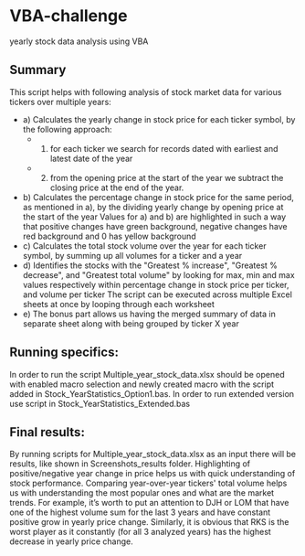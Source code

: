 # VBA-challenge
yearly stock data analysis using VBA
## Summary
This script helps with following analysis of stock market data for various tickers over multiple years:
*  a) Calculates the yearly change in stock price for each ticker symbol, by the following approach: 
	 * 1. for each ticker we search for records dated with earliest and latest date of the year 
    * 2. from the opening price at the start of the year we subtract the closing price at the end of the year.
 * b) Calculates the percentage change in stock price for the same period, as mentioned in a), by the dividing yearly change by opening price at the start of the year
Values for a) and b) are highlighted in such a way that positive changes have green background, negative changes have red background and 0 has yellow background
 * с) Calculates the total stock volume over the year for each ticker symbol, by summing up all volumes for a ticker and a year
 * d) Identifies the stocks with the "Greatest % increase", "Greatest % decrease", and "Greatest total volume" by looking for max, min and max values respectively within percentage change in stock price per ticker, and volume per ticker
The script can be executed across multiple Excel sheets at once by looping through each worksheet
* e) The bonus part allows us having the merged summary of data in separate sheet along with being grouped by ticker X year
##  Running specifics:
In order to run the script Multiple_year_stock_data.xlsx should be opened with enabled macro selection and newly created macro with the script added in Stock_YearStatistics_Option1.bas. 
In order to run extended version use script in Stock_YearStatistics_Extended.bas
## Final results:
By running scripts for Multiple_year_stock_data.xlsx as an input there will be results, like shown in Screenshots_results folder. 
Highlighting of positive/negative year change in price helps us with quick understanding of stock performance. 
Comparing year-over-year tickers' total volume helps us with understanding the most popular ones and what are the market trends.
For example, it’s worth to put an attention to DJH or LOM that have one of the highest volume sum for the last 3 years and have constant positive grow in yearly price change. 
Similarly, it is obvious that RKS is the worst player as it constantly (for all 3 analyzed years) has the highest decrease in yearly price change.
